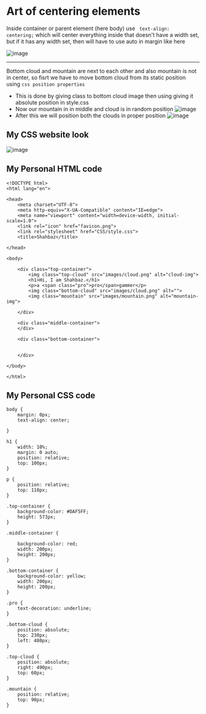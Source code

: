 # Art of centering elements
Inside container or parent element (here body) use ` text-align: centering;` which will center everything inside that doesn't have a width set, but if it has any width set, then will have to use auto in margin like here

![image](https://user-images.githubusercontent.com/125631878/232238809-afc19def-6ec1-4502-9994-a2961e2d4c47.png)

**********
Bottom cloud and mountain are next to each other and also mountain is not in center, so fisrt we have to move bottom cloud from its static position using `css position properties` 
- This is done by giving class to bottom cloud image then using giving it absolute position in style.css
- Now our mountain in in middle and cloud is in random position
![image](https://user-images.githubusercontent.com/125631878/232239445-9f0bf45b-1e67-4023-8c3c-68d346824601.png)
- After this we will position both the clouds in proper position
![image](https://user-images.githubusercontent.com/125631878/232238958-e764cbcd-615d-4e1a-a6c2-423b34a4a1d1.png)


## My CSS website look

![image](https://user-images.githubusercontent.com/125631878/232237376-dd66e6f4-90f7-4c02-a249-9d0b694d6b85.png)


## My Personal HTML code
```
<!DOCTYPE html>
<html lang="en">

<head>
    <meta charset="UTF-8">
    <meta http-equiv="X-UA-Compatible" content="IE=edge">
    <meta name="viewport" content="width=device-width, initial-scale=1.0">
    <link rel="icon" href="favicon.png">
    <link rel="stylesheet" href="CSS/style.css">
    <title>Shahbaz</title>

</head>

<body>

    <div class="top-container">
        <img class="top-cloud" src="images/cloud.png" alt="cloud-img">
        <h1>Hi, I am Shahbaz.</h1>
        <p>a <span class="pro">pro</span>gammer</p>
        <img class="bottom-cloud" src="images/cloud.png" alt="">
        <img class="mountain" src="images/mountain.png" alt="mountain-img">

    </div>

    <div class="middle-container">
    </div>

    <div class="bottom-container">


    </div>

</body>

</html>
```

## My Personal CSS code
```
body {
    margin: 0px;
    text-align: center;

}

h1 {
    width: 10%;
    margin: 0 auto;
    position: relative;
    top: 100px;
}

p {
    position: relative;
    top: 110px;
}

.top-container {
    background-color: #DAF5FF;
    height: 573px;
}

.middle-container {

    background-color: red;
    width: 200px;
    height: 200px;
}

.bottom-container {
    background-color: yellow;
    width: 200px;
    height: 200px;
}

.pro {
    text-decoration: underline;
}

.bottom-cloud {
    position: absolute;
    top: 230px;
    left: 480px;
}

.top-cloud {
    position: absolute;
    right: 490px;
    top: 60px;
}

.mountain {
    position: relative;
    top: 90px;
}

```
